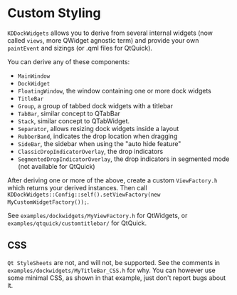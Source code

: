 # Custom Styling

`KDDockWidgets` allows you to derive from several internal widgets (now called `views`, more QWidget agnostic term) and provide your own
`paintEvent` and sizings (or .qml files for QtQuick).

You can derive any of these components:

- `MainWindow`
- `DockWidget`
- `FloatingWindow`, the window containing one or more dock widgets
- `TitleBar`
- `Group`, a group of tabbed dock widgets with a titlebar
- `TabBar`, similar concept to QTabBar
- `Stack`, similar concept to QTabWidget.
- `Separator`, allows resizing dock widgets inside a layout
- `RubberBand`, indicates the drop location when dragging
- `SideBar`, the sidebar when using the "auto hide feature"
- `ClassicDropIndicatorOverlay`, the drop indicators
- `SegmentedDropIndicatorOverlay`, the drop indicators in segmented mode (not available for QtQuick)

After deriving one or more of the above, create a custom `ViewFactory.h` which returns your derived instances.
Then call `KDDockWidgets::Config::self().setViewFactory(new MyCustomWidgetFactory());`.

See `examples/dockwidgets/MyViewFactory.h` for QtWidgets, or `examples/qtquick/customtitlebar/` for QtQuick.

## CSS

`Qt StyleSheets` are not, and will not, be supported. See the comments in
`examples/dockwidgets/MyTitleBar_CSS.h` for why. You can however use some minimal
CSS, as shown in that example, just don't report bugs about it.
